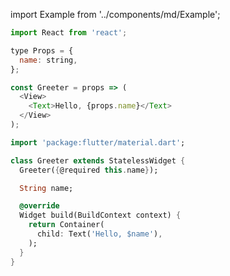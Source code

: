 import Example from '../components/md/Example';

<Example reactnative>

```js
import React from 'react';

type Props = {
  name: string,
};

const Greeter = props => (
  <View>
    <Text>Hello, {props.name}</Text>
  </View>
);
```

</Example>

<Example flutter>

```dart
import 'package:flutter/material.dart';

class Greeter extends StatelessWidget {
  Greeter({@required this.name});

  String name;

  @override
  Widget build(BuildContext context) {
    return Container(
      child: Text('Hello, $name'),
    );
  }
}
```

</Example>
